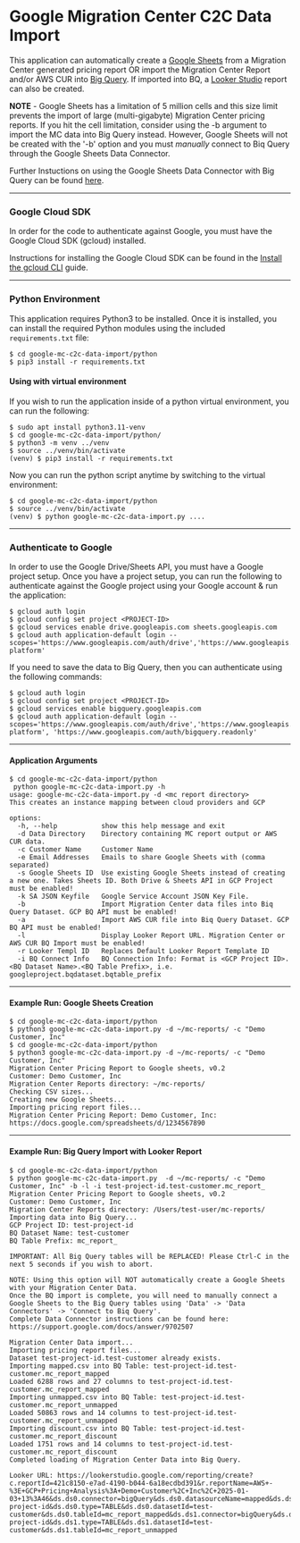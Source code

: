 # Google Migration Center C2C Data Import

This application can automatically create a [Google Sheets](https://sheets.google.com/) from a Migration Center generated pricing report OR import the Migration Center Report and/or AWS CUR into [Big Query](https://cloud.google.com/bigquery). If imported into BQ, a [Looker Studio](https://lookerstudio.google.com/) report can also be created.

**NOTE** - Google Sheets has a limitation of 5 million cells and this size limit prevents the import of large (multi-gigabyte) Migration Center pricing reports. If you hit the cell limitation, consider using the -b argument to import the MC data into Big Query instead. However, Google Sheets will not be created with the '-b' option and you must *manually* connect to Biq Query through the Google Sheets Data Connector. 

Further Instuctions on using the Google Sheets Data Connector with Big Query can be found [here](https://support.google.com/docs/answer/9702507).


---
### Google Cloud SDK

In order for the code to authenticate against Google, you must have the Google Cloud SDK (gcloud) installed.

Instructions for installing the Google Cloud SDK can be found in the [Install the gcloud CLI](https://cloud.google.com/sdk/docs/install) guide.

---
### Python Environment

This application requires Python3 to be installed. Once it is installed, you can install the required Python modules using the included `requirements.txt` file:

```shell
$ cd google-mc-c2c-data-import/python
$ pip3 install -r requirements.txt
```
#### Using with virtual environment 

If you wish to run the application inside of a python virtual environment, you can run the following:

```shell
$ sudo apt install python3.11-venv
$ cd google-mc-c2c-data-import/python/
$ python3 -m venv ../venv
$ source ../venv/bin/activate
(venv) $ pip3 install -r requirements.txt
```

Now you can run the python script anytime by switching to the virtual environment:

```shell
$ cd google-mc-c2c-data-import/python
$ source ../venv/bin/activate
(venv) $ python google-mc-c2c-data-import.py ....
```

---
### Authenticate to Google

In order to use the Google Drive/Sheets API, you must have a Google project setup.
Once you have a project setup, you can run the following to authenticate against the Google project using your Google account & run the application:

```shell
$ gcloud auth login
$ gcloud config set project <PROJECT-ID>
$ gcloud services enable drive.googleapis.com sheets.googleapis.com
$ gcloud auth application-default login --scopes='https://www.googleapis.com/auth/drive','https://www.googleapis.com/auth/cloud-platform'
```

If you need to save the data to Big Query, then you can authenticate using the following commands:

```shell
$ gcloud auth login
$ gcloud config set project <PROJECT-ID>
$ gcloud services enable bigquery.googleapis.com
$ gcloud auth application-default login --scopes='https://www.googleapis.com/auth/drive','https://www.googleapis.com/auth/cloud-platform', 'https://www.googleapis.com/auth/bigquery.readonly'
```

---
#### Application Arguments
```shell 
$ cd google-mc-c2c-data-import/python
 python google-mc-c2c-data-import.py -h
usage: google-mc-c2c-data-import.py -d <mc report directory>
This creates an instance mapping between cloud providers and GCP

options:
  -h, --help           show this help message and exit
  -d Data Directory    Directory containing MC report output or AWS CUR data.
  -c Customer Name     Customer Name
  -e Email Addresses   Emails to share Google Sheets with (comma separated)
  -s Google Sheets ID  Use existing Google Sheets instead of creating a new one. Takes Sheets ID. Both Drive & Sheets API in GCP Project must be enabled!
  -k SA JSON Keyfile   Google Service Account JSON Key File. 
  -b                   Import Migration Center data files into Biq Query Dataset. GCP BQ API must be enabled!
  -a                   Import AWS CUR file into Biq Query Dataset. GCP BQ API must be enabled!
  -l                   Display Looker Report URL. Migration Center or AWS CUR BQ Import must be enabled!
  -r Looker Templ ID   Replaces Default Looker Report Template ID
  -i BQ Connect Info   BQ Connection Info: Format is <GCP Project ID>.<BQ Dataset Name>.<BQ Table Prefix>, i.e. googleproject.bqdataset.bqtable_prefix

```

---
#### Example Run: Google Sheets Creation


```shell 
$ cd google-mc-c2c-data-import/python
$ python3 google-mc-c2c-data-import.py -d ~/mc-reports/ -c "Demo Customer, Inc"
$ cd google-mc-c2c-data-import/python
$ python3 google-mc-c2c-data-import.py -d ~/mc-reports/ -c "Demo Customer, Inc"
Migration Center Pricing Report to Google sheets, v0.2
Customer: Demo Customer, Inc
Migration Center Reports directory: ~/mc-reports/
Checking CSV sizes...
Creating new Google Sheets...
Importing pricing report files...
Migration Center Pricing Report: Demo Customer, Inc: https://docs.google.com/spreadsheets/d/1234567890
```

---
#### Example Run: Big Query Import with Looker Report

```shell 
$ cd google-mc-c2c-data-import/python
$ python google-mc-c2c-data-import.py  -d ~/mc-reports/ -c "Demo Customer, Inc" -b -l -i test-project-id.test-customer.mc_report_
Migration Center Pricing Report to Google sheets, v0.2
Customer: Demo Customer, Inc
Migration Center Reports directory: /Users/test-user/mc-reports/
Importing data into Big Query...
GCP Project ID: test-project-id
BQ Dataset Name: test-customer
BQ Table Prefix: mc_report_

IMPORTANT: All Big Query tables will be REPLACED! Please Ctrl-C in the next 5 seconds if you wish to abort.

NOTE: Using this option will NOT automatically create a Google Sheets with your Migration Center Data.
Once the BQ import is complete, you will need to manually connect a Google Sheets to the Big Query tables using 'Data' -> 'Data Connectors' -> 'Connect to Biq Query'.
Complete Data Connector instructions can be found here: https://support.google.com/docs/answer/9702507

Migration Center Data import...
Importing pricing report files...
Dataset test-project-id.test-customer already exists.
Importing mapped.csv into BQ Table: test-project-id.test-customer.mc_report_mapped
Loaded 6288 rows and 27 columns to test-project-id.test-customer.mc_report_mapped
Importing unmapped.csv into BQ Table: test-project-id.test-customer.mc_report_unmapped
Loaded 50863 rows and 14 columns to test-project-id.test-customer.mc_report_unmapped
Importing discount.csv into BQ Table: test-project-id.test-customer.mc_report_discount
Loaded 1751 rows and 14 columns to test-project-id.test-customer.mc_report_discount
Completed loading of Migration Center Data into Big Query.

Looker URL: https://lookerstudio.google.com/reporting/create?c.reportId=421c8150-e7ad-4190-b044-6a18ecdbd391&r.reportName=AWS+-%3E+GCP+Pricing+Analysis%3A+Demo+Customer%2C+Inc%2C+2025-01-03+13%3A46&ds.ds0.connector=bigQuery&ds.ds0.datasourceName=mapped&ds.ds0.projectId=test-project-id&ds.ds0.type=TABLE&ds.ds0.datasetId=test-customer&ds.ds0.tableId=mc_report_mapped&ds.ds1.connector=bigQuery&ds.ds1.datasourceName=unmapped&ds.ds1.projectId=test-project-id&ds.ds1.type=TABLE&ds.ds1.datasetId=test-customer&ds.ds1.tableId=mc_report_unmapped
```

